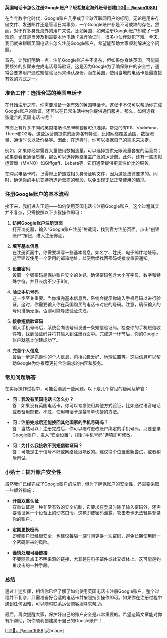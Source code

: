 **英国电话卡怎么注册Google账户？轻松搞定海外账号创建[[TG💪+ @esim1088](https://t.me/s/esim1088)]**

在当今数字化时代，Google账户几乎成了全球互联网用户的标配。无论是用来存储文件、发送邮件还是管理日常事务，一个Google账户都是不可或缺的存在。然而，对于许多身处海外的用户来说，比如英国，如何注册Google账户却成了一道难题。尤其是当涉及到需要本地电话卡进行验证时，很多小伙伴就犯了难。今天，我们就来聊聊英国电话卡怎么注册Google账户，希望能帮助大家顺利解决这个问题。

首先，让我们明确一点：注册Google账户并不复杂，但如果你身处英国，可能需要额外的步骤来完成电话号码验证。这是因为Google为了确保账户的安全性，通常会要求用户通过短信验证码来确认身份。而在英国，使用当地的电话卡是最直接有效的方式之一。

### 准备工作：选择合适的英国电话卡

在开始注册之前，你需要准备一张有效的英国电话卡。这张卡不仅可以帮助你完成Google账户的验证，还可以在日常生活中为你提供通讯服务。那么，如何选择一张适合的英国电话卡呢？

市面上有许多不同的英国电话卡品牌和套餐可供选择。常见的有EE、Vodafone、Three和O2等。这些运营商提供的服务各有特点，比如网络覆盖范围、数据流量、通话时长以及价格等。因此，在选择时，你可以根据自己的需求来决定。

例如，如果你经常需要大量使用数据流量，可以选择提供无限流量套餐的运营商；如果更看重通话质量，那么可以选择网络覆盖广泛的运营商。此外，还有一些虚拟运营商（MVNO）如Giffgaff、Lebara等，它们通常提供更具性价比的服务。

在购买电话卡时，记得带上护照或相关身份证明文件，因为这是法律要求的。同时，确保你的手机支持所选运营商的频段，以免出现无法正常使用的情况。

### 注册Google账户的基本流程

接下来，我们进入正题——如何使用英国电话卡注册Google账户。这个过程其实并不复杂，只需按照以下步骤操作即可：

1. **访问Google账户注册页面**  
   打开浏览器，输入“Google账户注册”关键词，找到官方注册页面。点击“创建账户”按钮，进入注册界面。

2. **填写基本信息**  
   在注册页面中，你需要填写一些基本信息，如名字、姓氏、电子邮件地址等。这里建议使用一个常用的邮箱地址，以便后续找回密码或接收重要通知。

3. **设置密码**  
   设置一个强密码是保护账户安全的关键。确保密码包含大小写字母、数字和特殊字符，并且长度不少于8位。

4. **验证手机号码**  
   这一步至关重要。当你填完基本信息后，系统会提示你输入手机号码以进行验证。这时，你需要输入你在英国购买的电话卡对应的号码。注意，确保输入的号码准确无误，否则可能导致验证失败。

5. **接收短信验证码**  
   输入手机号码后，系统会向该号码发送一条短信验证码。检查你的手机短信收件箱，找到验证码并将其输入到注册页面中。完成这一环节后，你的Google账户就基本创建成功了。

6. **完善个人信息**  
   最后一步是完善你的个人信息，包括兴趣爱好、地理位置等。这些信息可以帮助Google为你推荐更符合你需求的内容和服务。

### 常见问题解答

在实际操作过程中，可能会遇到一些问题，以下是几个常见的疑问及解答：

- **问：我没有英国电话卡怎么办？**  
  答：如果没有英国电话卡，你可以考虑使用其他方式验证，比如通过语音电话或者备用邮箱。不过，使用电话卡是最简单快捷的方法。

- **问：注册完成后还能换回其他国家的手机号码吗？**  
  答：当然可以！注册完成后，你可以随时更改账户绑定的手机号码。只要登录Google账户，进入“安全设置”，找到“手机号码”选项即可修改。

- **问：为什么我接收不到短信验证码？**  
  答：可能是由于信号不好或网络延迟导致的。建议换个位置重新尝试，或者稍后再试。

### 小贴士：提升账户安全性

虽然我们已经完成了Google账户的注册，但为了确保账户的安全性，还需要采取一些额外措施：

- **开启双重认证**  
  双重认证是一种非常有效的安全机制，它要求在登录时除了输入密码外，还需要验证另一个设备上的动态口令。这样即使密码泄露，攻击者也无法轻易登录你的账户。

- **定期更换密码**  
  即使账户已经很安全，也建议每隔一段时间更换一次密码，避免长期使用同一个密码带来的风险。

- **谨慎处理可疑链接**  
  不要随意点击不明来源的链接，尤其是在电子邮件或社交媒体上。这可能是钓鱼攻击的一种手段。

### 总结

通过上述步骤，相信你已经了解了如何使用英国电话卡注册Google账户。整个过程并不复杂，只需准备好合适的电话卡并按照指引操作即可。如果你在注册过程中遇到任何困难，可以随时联系运营商客服寻求帮助。

最后，再次提醒大家，保护好自己的账户安全是非常重要的。希望这篇文章能对你有所帮助，祝你顺利创建属于自己的Google账户！

[[TG💪+ @esim1088](https://t.me/s/esim1088) ![Image](https://i.postimg.cc/4NQfJmqS/Snipaste-2025-05-13-00-14-12.png)]